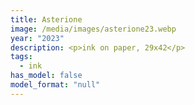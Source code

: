 ```yaml
---
title: Asterione
image: /media/images/asterione23.webp
year: "2023"
description: <p>ink on paper, 29x42</p>
tags:
  - ink
has_model: false
model_format: "null"
---
```

